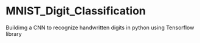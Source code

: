 # MNIST_Digit_Classification
Buildimg a CNN to recognize handwritten digits in python using Tensorflow library
